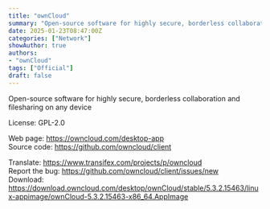 ```yaml
---
title: "ownCloud"
summary: "Open-source software for highly secure, borderless collaboration and filesharing on any device"
date: 2025-01-23T08:47:00Z
categories: ["Network"]
showAuthor: true
authors:
- "ownCloud"
tags: ["Official"]
draft: false
---
```


Open-source software for highly secure, borderless collaboration and filesharing on any device

License: GPL-2.0

Web page: <https://owncloud.com/desktop-app>  
Source code: <https://github.com/owncloud/client>

Translate: <https://www.transifex.com/projects/p/owncloud>  
Report the bug: <https://github.com/owncloud/client/issues/new>  
Download: <https://download.owncloud.com/desktop/ownCloud/stable/5.3.2.15463/linux-appimage/ownCloud-5.3.2.15463-x86_64.AppImage>
